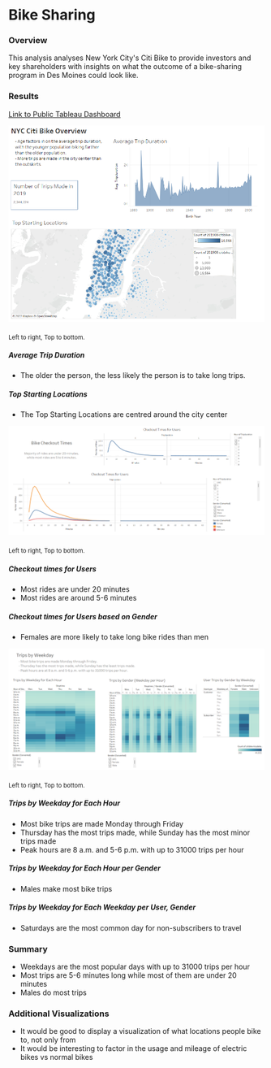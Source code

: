 # Bike Sharing

### Overview
This analysis analyses New York City's Citi Bike to provide investors and key shareholders with insights on what the outcome of a bike-sharing program in Des Moines could look like.


### Results


[Link to Public Tableau Dashboard](https://public.tableau.com/app/profile/daniel.mast/viz/Book2_16650920310460/NewYorkCityCitiBikeOverview?publish=yes "link to dashboard")

![Overview Image](images/Overview.png)

<sub>Left to right, Top to bottom.</sub>

##### Average Trip Duration
- The older the person, the less likely the person is to take long trips.

##### Top Starting Locations
- The Top Starting Locations are centred around the city center

![Overview Image](images/Bike_Checkout_Statistics.png)

<sub>Left to right, Top to bottom.</sub>

##### Checkout times for Users
- Most rides are under 20 minutes
- Most rides are around 5-6 minutes

##### Checkout times for Users based on Gender
- Females are more likely to take long bike rides than men

![Overview Image](images/Trips_By_Weekday.png)

<sub>Left to right, Top to bottom.</sub>

##### Trips by Weekday for Each Hour
- Most bike trips are made Monday through Friday
- Thursday has the most trips made, while Sunday has the most minor trips made
- Peak hours are 8 a.m. and 5-6 p.m. with up to 31000 trips per hour

##### Trips by Weekday for Each Hour per Gender
- Males make most bike trips

##### Trips by Weekday for Each Weekday per User, Gender
- Saturdays are the most common day for non-subscribers to travel

### Summary
- Weekdays are the most popular days with up to 31000 trips per hour
- Most trips are 5-6 minutes long while most of them are under 20 minutes
- Males do most trips

### Additional Visualizations
- It would be good to display a visualization of what locations people bike to, not only from
- It would be interesting to factor in the usage and mileage of electric bikes vs normal bikes
